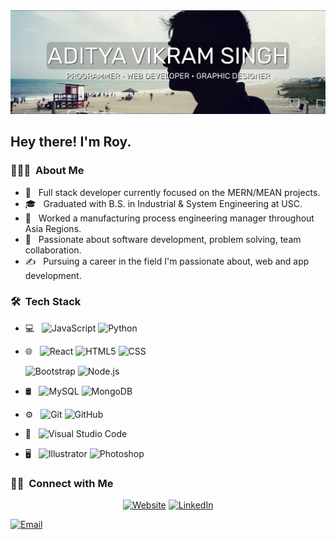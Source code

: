 <img src="https://raw.githubusercontent.com/AVS1508/AVS1508/master/assets/Aditya%20Vikram%20Singh%20Banner.png">

<h2> Hey there! I'm Roy.</h2>

<h3> 👨🏻‍💻 &nbsp;About Me </h3>

- 🤔 &nbsp; Full stack developer currently focused on the MERN/MEAN projects.
- 🎓 &nbsp; Graduated with B.S. in Industrial & System Engineering at USC.
- 💼 &nbsp; Worked a manufacturing process engineering manager throughout Asia Regions.
- 🌱 &nbsp; Passionate about software development, problem solving, team collaboration.
- ✍️ &nbsp; Pursuing a career in the field I'm passionate about, web and app development.

<h3> 🛠 &nbsp;Tech Stack</h3>

- 💻 &nbsp;
  ![JavaScript](https://img.shields.io/badge/-JavaScript-333333?style=flat&logo=javascript)
  ![Python](https://img.shields.io/badge/-Python-333333?style=flat&logo=python)
 
- 🌐 &nbsp;
  ![React](https://img.shields.io/badge/-React-333333?style=flat&logo=react)
  ![HTML5](https://img.shields.io/badge/-HTML5-333333?style=flat&logo=HTML5)
  ![CSS](https://img.shields.io/badge/-CSS-333333?style=flat&logo=CSS3&logoColor=1572B6)
  
  ![Bootstrap](https://img.shields.io/badge/-Bootstrap-333333?style=flat&logo=bootstrap&logoColor=563D7C)
  ![Node.js](https://img.shields.io/badge/-Node.js-333333?style=flat&logo=node.js)

- 🛢 &nbsp;
  ![MySQL](https://img.shields.io/badge/-MySQL-333333?style=flat&logo=mysql)
  ![MongoDB](https://img.shields.io/badge/-MongoDB-333333?style=flat&logo=mongodb)
- ⚙️ &nbsp;
  ![Git](https://img.shields.io/badge/-Git-333333?style=flat&logo=git)
  ![GitHub](https://img.shields.io/badge/-GitHub-333333?style=flat&logo=github)
  
- 🔧 &nbsp;
  ![Visual Studio Code](https://img.shields.io/badge/-Visual%20Studio%20Code-333333?style=flat&logo=visual-studio-code&logoColor=007ACC)

- 🖥 &nbsp;
  ![Illustrator](https://img.shields.io/badge/-Illustrator-333333?style=flat&logo=adobe-illustrator)
  ![Photoshop](https://img.shields.io/badge/-Photoshop-333333?style=flat&logo=adobe-photoshop)
 


<h3> 🤝🏻 &nbsp;Connect with Me </h3>

<p align="center">
<a href="https://www.royge.dev/"><img alt="Website" src="https://img.shields.io/badge/Website-www.royge.dev-blue?style=flat-square&logo=google-chrome"></a>
<a href="https://www.linkedin.com/in/roygecode/"><img alt="LinkedIn" src="https://img.shields.io/badge/LinkedIn-Roy%20R%20Ge-blue?style=flat-square&logo=linkedin"></a>

<a href="royge@usc.edu"><img alt="Email" src="https://img.shields.io/badge/Email-royge@usc.edu-blue?style=flat-square&logo=gmail"></a>
</p>


